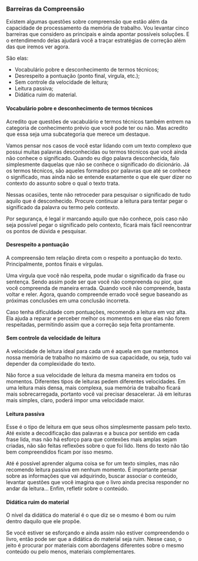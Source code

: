 ### Barreiras da Compreensão

Existem algumas questões sobre compreensão que estão além da capacidade de processamento da memória de trabalho. Vou levantar cinco barreiras que considero as principais e ainda apontar possíveis soluções. E o entendimendo delas ajudará você a traçar estratégias de correção além das que iremos ver agora. 

São elas:

* Vocabulário pobre e desconhecimento de termos técnicos;
* Desrespeito a pontuação (ponto final, virgula, etc.);
* Sem controle da velocidade de leitura;
* Leitura passiva;
* Didática ruim do material.

#### Vocabulário pobre e desconhecimento de termos técnicos

Acredito que questões de vacabulário e termos técnicos também entrem na categoria de conhecimento prévio que você pode ter ou não. Mas acredito que essa seja uma subcategoria que merece um destaque.

Vamos pensar nos casos de você estar lidando com um texto complexo que possui muitas palavras desconhecidas ou termos técnicos que você ainda não conhece o significado. Quando eu digo palavra desconhecida, falo simplesmente daquelas que não se conhece o significado do dicionário. Já os termos técnicos, são aqueles formados por palavras que até se conhece o significado, mas ainda não se entende exatamente o que ele quer dizer no contexto do assunto sobre o qual o texto trata.

Nessas ocasiões, tente não retroceder para pesquisar o significado de tudo aquilo que é desconhecido. Procure continuar a leitura para tentar pegar o significado da palavra ou termo pelo contexto.

Por segurança, é legal ir marcando aquilo que não conhece, pois caso não seja possível pegar o significado pelo contexto, ficará mais fácil reencontrar os pontos de dúvida e pesquisar.

#### Desrespeito a pontuação

A compreensão tem relação direta com o respeito a pontuação do texto. Principalmente, pontos finais e vírgulas. 

Uma virgula que você não respeita, pode mudar o significado da frase ou sentença. Sendo assim pode ser que você não compreenda ou pior, que você compreenda de maneira errada. Quando você não compreende, basta voltar e reler. Agora, quando compreende errado você segue baseando as próximas conclusões em uma conclusão incorreta.

Caso tenha dificuldade com pontuações, recomendo a leitura em voz alta. Ela ajuda a reparar e perceber melhor os momentos em que elas não forem respeitadas, permitindo assim que a correção seja feita prontamente.

#### Sem controle da velocidade de leitura

A velocidade de leitura ideal para cada um é aquela em que mantemos nossa memória de trabalho no máximo de sua capacidade, ou seja, tudo vai depender da complexidade do texto.

Não force a sua velocidade de leitura da mesma maneira em todos os momentos. Diferentes tipos de leituras pedem diferentes velocidades. Em uma leitura mais densa, mais complexa, sua memória de trabalho ficará mais sobrecarregada, portanto você vai precisar desacelerar. Já em leituras mais simples, claro, poderá impor uma velocidade maior.

#### Leitura passiva

Esse é o tipo de leitura em que seus olhos simplesmente passam pelo texto. Até existe a decodificação das palavras e a busca por sentido em cada frase lida, mas não há esforço para que contexões mais amplas sejam criadas, não são feitas reflexões sobre o que foi lido. Itens do texto não tão bem compreendidos ficam por isso mesmo.

Até é possível aprender alguma coisa se for um texto simples, mas não recomendo leitura passiva em nenhum momento. É importante pensar sobre as informações que vai adquirindo, buscar associar o conteúdo, levantar questões que você imagina que o livro ainda precisa responder no andar da leitura... Enfim, refletir sobre o conteúdo.

#### Didática ruim do material

O nível da didática do material é o que diz se o mesmo é bom ou ruim dentro daquilo que ele propõe.

Se você estiver se esforçando e ainda assim não estiver compreendendo o livro, então pode ser que a didática do material seja ruim. Nesse caso, o jeito é procurar por materiais com abordagens diferentes sobre o mesmo conteúdo ou pelo menos, materiais complementares.
